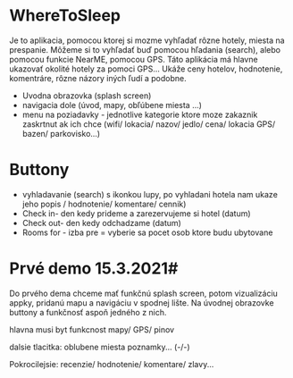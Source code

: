 # WhereToSleep
Je to aplikacia, pomocou ktorej si mozme vyhľadať rôzne hotely, miesta na prespanie. Môžeme si to vyhľadať buď pomocou hľadania (search), alebo pomocou funkcie NearME, pomocou GPS. Táto aplikácia má hlavne ukazovať okolité hotely za pomoci GPS... Ukáže ceny hotelov, hodnotenie, komentráre, rôzne názory iných ľudí a podobne.  

- Uvodna obrazovka (splash screen)
- navigacia dole (úvod, mapy, obľúbene miesta ...)
- menu na poziadavky - jednotlive kategorie ktore moze zakaznik zaskrtnut ak ich chce (wifi/ lokacia/ nazov/ jedlo/ cena/ lokacia GPS/ bazen/ parkovisko...)

# Buttony #
- vyhladavanie (search) s ikonkou lupy, po vyhladani hotela nam ukaze jeho  popis / hodnotenie/ komentare/ cennik)
- Check in- den kedy prideme a zarezervujeme si hotel (datum)
- Check out- den kedy odchadzame (datum)
- Rooms for - izba pre = vyberie sa pocet osob ktore budu ubytovane 

# Prvé demo 15.3.2021#
Do prvého dema chceme mať funkčnú splash screen, potom vizualizáciu appky, pridanú mapu a navigáciu v spodnej lište. Na úvodnej obrazovke buttony a funkčnosť aspoň jedného z nich.

hlavna musi byt funkcnost mapy/ GPS/ pinov

dalsie tlacitka: oblubene miesta poznamky... (-/-)

Pokrocilejsie: recenzie/ hodnotenie/ komentare/ zlavy...
